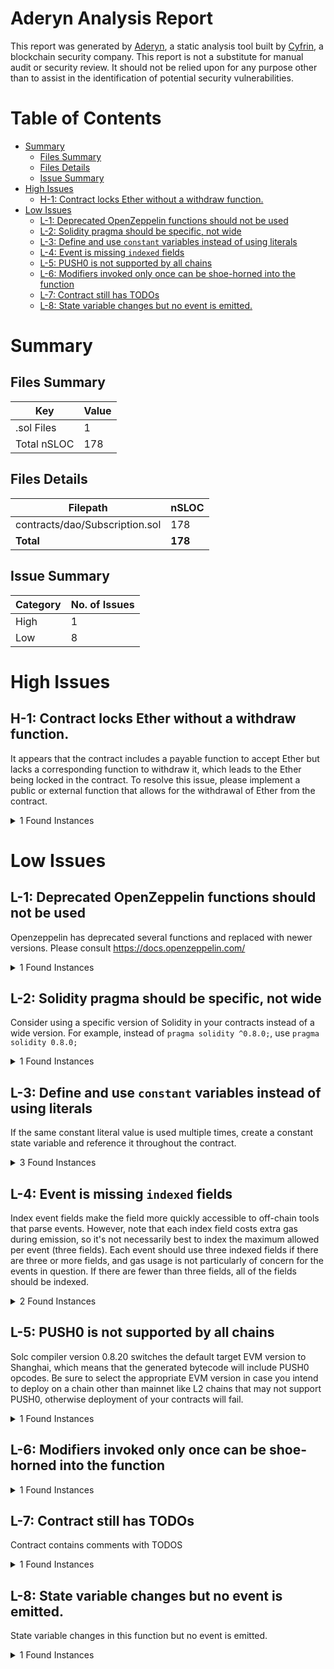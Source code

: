 # Aderyn Analysis Report

This report was generated by [Aderyn](https://github.com/Cyfrin/aderyn), a static analysis tool built by [Cyfrin](https://cyfrin.io), a blockchain security company. This report is not a substitute for manual audit or security review. It should not be relied upon for any purpose other than to assist in the identification of potential security vulnerabilities.
# Table of Contents

- [Summary](#summary)
  - [Files Summary](#files-summary)
  - [Files Details](#files-details)
  - [Issue Summary](#issue-summary)
- [High Issues](#high-issues)
  - [H-1: Contract locks Ether without a withdraw function.](#h-1-contract-locks-ether-without-a-withdraw-function)
- [Low Issues](#low-issues)
  - [L-1: Deprecated OpenZeppelin functions should not be used](#l-1-deprecated-openzeppelin-functions-should-not-be-used)
  - [L-2: Solidity pragma should be specific, not wide](#l-2-solidity-pragma-should-be-specific-not-wide)
  - [L-3: Define and use `constant` variables instead of using literals](#l-3-define-and-use-constant-variables-instead-of-using-literals)
  - [L-4: Event is missing `indexed` fields](#l-4-event-is-missing-indexed-fields)
  - [L-5: PUSH0 is not supported by all chains](#l-5-push0-is-not-supported-by-all-chains)
  - [L-6: Modifiers invoked only once can be shoe-horned into the function](#l-6-modifiers-invoked-only-once-can-be-shoe-horned-into-the-function)
  - [L-7: Contract still has TODOs](#l-7-contract-still-has-todos)
  - [L-8: State variable changes but no event is emitted.](#l-8-state-variable-changes-but-no-event-is-emitted)


# Summary

## Files Summary

| Key | Value |
| --- | --- |
| .sol Files | 1 |
| Total nSLOC | 178 |


## Files Details

| Filepath | nSLOC |
| --- | --- |
| contracts/dao/Subscription.sol | 178 |
| **Total** | **178** |


## Issue Summary

| Category | No. of Issues |
| --- | --- |
| High | 1 |
| Low | 8 |


# High Issues

## H-1: Contract locks Ether without a withdraw function.

It appears that the contract includes a payable function to accept Ether but lacks a corresponding function to withdraw it, which leads to the Ether being locked in the contract. To resolve this issue, please implement a public or external function that allows for the withdrawal of Ether from the contract.

<details><summary>1 Found Instances</summary>


- Found in contracts/dao/Subscription.sol [Line: 13](../contracts/dao/Subscription.sol#L13)

	```solidity
	contract Subscription is ReentrancyGuard {
	```

</details>



# Low Issues

## L-1: Deprecated OpenZeppelin functions should not be used

Openzeppelin has deprecated several functions and replaced with newer versions. Please consult https://docs.openzeppelin.com/

<details><summary>1 Found Instances</summary>


- Found in contracts/dao/Subscription.sol [Line: 151](../contracts/dao/Subscription.sol#L151)

	```solidity
	                Helper.safeApprove(_token, UNI_HELPER, expectAmount);
	```

</details>



## L-2: Solidity pragma should be specific, not wide

Consider using a specific version of Solidity in your contracts instead of a wide version. For example, instead of `pragma solidity ^0.8.0;`, use `pragma solidity 0.8.0;`

<details><summary>1 Found Instances</summary>


- Found in contracts/dao/Subscription.sol [Line: 3](../contracts/dao/Subscription.sol#L3)

	```solidity
	pragma solidity ^0.8.4;
	```

</details>



## L-3: Define and use `constant` variables instead of using literals

If the same constant literal value is used multiple times, create a constant state variable and reference it throughout the contract.

<details><summary>3 Found Instances</summary>


- Found in contracts/dao/Subscription.sol [Line: 57](../contracts/dao/Subscription.sol#L57)

	```solidity
	        require(_discountPercents.length == 3, "discountList: bad length");
	```

- Found in contracts/dao/Subscription.sol [Line: 199](../contracts/dao/Subscription.sol#L199)

	```solidity
	        } else if (_period >= 3) {
	```

- Found in contracts/dao/Subscription.sol [Line: 225](../contracts/dao/Subscription.sol#L225)

	```solidity
	        require(_discountPercents.length == 3, "discountList: bad length");
	```

</details>



## L-4: Event is missing `indexed` fields

Index event fields make the field more quickly accessible to off-chain tools that parse events. However, note that each index field costs extra gas during emission, so it's not necessarily best to index the maximum allowed per event (three fields). Each event should use three indexed fields if there are three or more fields, and gas usage is not particularly of concern for the events in question. If there are fewer than three fields, all of the fields should be indexed.

<details><summary>2 Found Instances</summary>


- Found in contracts/dao/Subscription.sol [Line: 14](../contracts/dao/Subscription.sol#L14)

	```solidity
	    event SubscriptionActivated(address indexed customer, address token, uint256 period);
	```

- Found in contracts/dao/Subscription.sol [Line: 15](../contracts/dao/Subscription.sol#L15)

	```solidity
	    event AssetWithdrawn(address indexed token, address indexed recipient, uint256 amount);
	```

</details>



## L-5: PUSH0 is not supported by all chains

Solc compiler version 0.8.20 switches the default target EVM version to Shanghai, which means that the generated bytecode will include PUSH0 opcodes. Be sure to select the appropriate EVM version in case you intend to deploy on a chain other than mainnet like L2 chains that may not support PUSH0, otherwise deployment of your contracts will fail.

<details><summary>1 Found Instances</summary>


- Found in contracts/dao/Subscription.sol [Line: 3](../contracts/dao/Subscription.sol#L3)

	```solidity
	pragma solidity ^0.8.4;
	```

</details>



## L-6: Modifiers invoked only once can be shoe-horned into the function



<details><summary>1 Found Instances</summary>


- Found in contracts/dao/Subscription.sol [Line: 41](../contracts/dao/Subscription.sol#L41)

	```solidity
	    modifier onlyAuditor() {
	```

</details>



## L-7: Contract still has TODOs

Contract contains comments with TODOS

<details><summary>1 Found Instances</summary>


- Found in contracts/dao/Subscription.sol [Line: 13](../contracts/dao/Subscription.sol#L13)

	```solidity
	contract Subscription is ReentrancyGuard {
	```

</details>



## L-8: State variable changes but no event is emitted.

State variable changes in this function but no event is emitted.

<details><summary>1 Found Instances</summary>


- Found in contracts/dao/Subscription.sol [Line: 224](../contracts/dao/Subscription.sol#L224)

	```solidity
	    function addDiscountPercent(uint256[] calldata _discountPercents) external onlyAuditor {
	```

</details>



